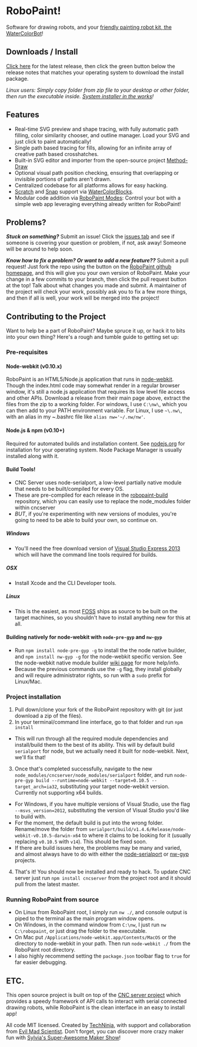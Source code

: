 RoboPaint!
=============

Software for drawing robots, and your
[friendly painting robot kit, the WaterColorBot](http://watercolorbot.com)!

## Downloads / Install
[Click here](https://github.com/evil-mad/robopaint/releases/latest) for the
latest release, then click the green button below the release notes that matches
your operating system to download the install package.

*Linux users: Simply copy folder from zip file to your desktop or other folder,
then run the executable inside.
[System installer in the works](https://github.com/evil-mad/robopaint/issues/73)!*


## Features
 * Real-time SVG preview and shape tracing, with fully automatic path filling,
color similarity chooser, and outline manager. Load your SVG and just click to
paint automatically!
 * Single path based tracing for fills, allowing for an infinite array of
creative path based crosshatches.
 * Built-in SVG editor and importer from the open-source project
[Method-Draw](https://github.com/duopixel/Method-Draw)
 * Optional visual path position checking, ensuring that overlapping or invisible
portions of paths aren't drawn.
 * Centralized codebase for all platforms allows for easy hacking.
 * [Scratch](http://scratch.mit.edu/) and [Snap](http://snap.berkeley.edu)
support via [WaterColorBlocks](https://github.com/evil-mad/WaterColorBlocks).
 * Modular code addition via
[RoboPaint Modes](https://github.com/evil-mad/robopaint/blob/master/resources/modes/README.md):
Control your bot with a simple web app leveraging everything already written for
RoboPaint!


## Problems?
***Stuck on something?*** Submit an issue! Click the
[issues tab](https://github.com/evil-mad/robopaint/issues) and see if someone
is covering your question or problem, if not, ask away! Someone will be around
to help soon.

***Know how to fix a problem? Or want to add a new feature??*** Submit a pull
request! Just fork the repo using the button on the
[RoboPaint github homepage](https://github.com/evil-mad/robopaint), and
this will give you your own version of RoboPaint. Make your change in a few
commits to your branch, then click the pull request button at the top! Talk
about what changes you made and submit. A maintainer of the project will check
your work, possibly ask you to fix a few more things, and then if all is well,
your work will be merged into the project!

## Contributing to the Project
Want to help be a part of RoboPaint? Maybe spruce it up, or hack it to bits into
your own thing? Here's a rough and tumble guide to getting set up:

### Pre-requisites
#### Node-webkit (v0.10.x)
RoboPaint is an HTML5/Node.js application that runs in
[node-webkit](https://github.com/rogerwang/node-webkit). Though the index.html
code may somewhat render in a regular browser window, it's still a node.js
application that requires its low level file access and other APIs. Download a
release from their main page above, extract the files from the zip to a
working folder. For windows, I use `C:\nw\`, which you can then add to your PATH
environment variable. For Linux, I use `~\.nw\`, with an alias in my ~\.bashrc
file like `alias nw='~/.nw/nw'`.

#### Node.js & npm (v0.10+)
Required for automated builds and installation content. See
[nodejs.org](http://nodejs.org) for installation for your operating system. Node
Package Manager is usually installed along with it.

#### Build Tools!
* CNC Server uses node-serialport, a low-level partially native module that needs
to be built/compiled for every OS.
* These are pre-compiled for each release in
the [robopaint-build](https://github.com/evil-mad/robopaint-build/) repository,
which you can easily use to replace the node_modules folder within cncserver
* *BUT*, if you're experimenting with new versions of modules, you're going to
need to be able to build your own, so continue on.

##### Windows
* You'll need the free download version of
[Visual Studio Express 2013](http://www.microsoft.com/visualstudio/eng/2013-downloads#d-2013-express)
which will have the command line tools required for builds.

##### OSX
* Install Xcode and the CLI Developer tools.

##### Linux
* This is the easiest, as most [FOSS](http://en.wikipedia.org/wiki/FOSS) ships
as source to be built on the target machines, so you shouldn't have to install
anything new for this at all.

#### Building natively for node-webkit with `node-pre-gyp` and `nw-gyp`
* Run `npm install node-pre-gyp -g` to install the the node native builder, and
`npm install nw-gyp -g` for the node-webkit specific version. See the
node-webkit native module builder
[wiki page](https://github.com/rogerwang/node-webkit/wiki/Build-native-modules-with-nw-gyp)
for more help/info.
* Because the previous commands use the `-g` flag, they install globally and
will require administrator rights, so run with a `sudo` prefix for Linux/Mac.

### Project installation
1. Pull down/clone your fork of the RoboPaint repository with git (or just
download a zip of the files).
2. In your terminal/command line interface, go to that folder and run `npm install`
 * This will run through all the required module dependencies and install/build
them to the best of its ability. This will by default build `serialport` for
node, but we actually need it built for node-webkit. Next, we'll fix that!
3. Once that's completed successfully, navigate to the new
`node_modules/cncserver/node_modules/serialport` folder, and run
`node-pre-gyp build --runtime=node-webkit --target=0.10.5 --target_arch=ia32`,
substituting your target node-webkit version. Currently not supporting x64
builds.
 * For Windows, if you have multiple versions of Visual Studio, use the flag
`--msvs_version=2012`, substituting the version of Visual Studio you'd like to
build with.
 * For the moment, the default build is put into the wrong folder. Rename/move the
folder from `serialport/build/v1.4.6/Release/node-webkit-v0.10.5-darwin-x64` to
where it claims to be looking for it (usually replacing `v0.10.5` with `v14`).
This should be fixed soon.
 * If there are build issues here, the problems may be many and varied, and
almost always have to do with either the
[node-serialport](https://github.com/voodootikigod/node-serialport) or
[nw-gyp](https://github.com/rogerwang/nw-gyp) projects.
4. That's it! You should now be installed and ready to hack. To update CNC server
just run `npm install cncserver` from the project root and it should pull from
the latest master.

### Running RoboPaint from source
* On Linux from RoboPaint root, I simply run `nw ./`, and console output is
piped to the terminal as the main program window opens.
* On Windows, in the command window from `C:\nw`, I just run `nw C:\robopaint`,
or just drag the folder to the executable.
* On Mac put `/Applications/node-webkit.app/Contents/MacOS` or the directory to node-webkit in your path. Then run `node-webkit ./` from the RoboPaint root directory.
* I also highly recommend setting the `package.json` toolbar flag to `true` for
far easier debugging.

## ETC.

This open source project is built on top of the
[CNC server project](http://github.com/techninja/cncserver) which provides
a speedy framework of API calls to interact with serial connected drawing
robots, while RoboPaint is the clean interface in an easy to install app!

All code MIT licensed. Created by [TechNinja](https://github.com/techninja),
with support and collaboration from
[Evil Mad Scientist](http://evilmadscientist.com). Don't forget, you can
discover more crazy maker fun with
[Sylvia's Super-Awesome Maker Show](http://sylviashow.com)!
